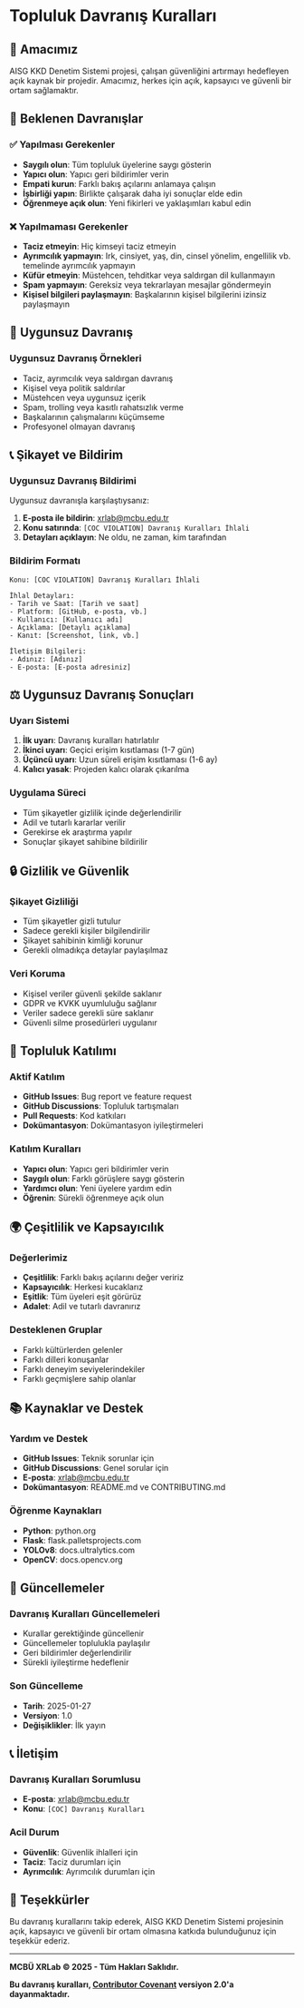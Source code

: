 # Topluluk Davranış Kuralları

## 🎯 Amacımız

AISG KKD Denetim Sistemi projesi, çalışan güvenliğini artırmayı hedefleyen açık kaynak bir projedir. Amacımız, herkes için açık, kapsayıcı ve güvenli bir ortam sağlamaktır.

## 🌟 Beklenen Davranışlar

### ✅ Yapılması Gerekenler
- **Saygılı olun**: Tüm topluluk üyelerine saygı gösterin
- **Yapıcı olun**: Yapıcı geri bildirimler verin
- **Empati kurun**: Farklı bakış açılarını anlamaya çalışın
- **İşbirliği yapın**: Birlikte çalışarak daha iyi sonuçlar elde edin
- **Öğrenmeye açık olun**: Yeni fikirleri ve yaklaşımları kabul edin

### ❌ Yapılmaması Gerekenler
- **Taciz etmeyin**: Hiç kimseyi taciz etmeyin
- **Ayrımcılık yapmayın**: Irk, cinsiyet, yaş, din, cinsel yönelim, engellilik vb. temelinde ayrımcılık yapmayın
- **Küfür etmeyin**: Müstehcen, tehditkar veya saldırgan dil kullanmayın
- **Spam yapmayın**: Gereksiz veya tekrarlayan mesajlar göndermeyin
- **Kişisel bilgileri paylaşmayın**: Başkalarının kişisel bilgilerini izinsiz paylaşmayın

## 🚨 Uygunsuz Davranış

### Uygunsuz Davranış Örnekleri
- Taciz, ayrımcılık veya saldırgan davranış
- Kişisel veya politik saldırılar
- Müstehcen veya uygunsuz içerik
- Spam, trolling veya kasıtlı rahatsızlık verme
- Başkalarının çalışmalarını küçümseme
- Profesyonel olmayan davranış

## 📞 Şikayet ve Bildirim

### Uygunsuz Davranış Bildirimi
Uygunsuz davranışla karşılaştıysanız:

1. **E-posta ile bildirin**: xrlab@mcbu.edu.tr
2. **Konu satırında**: `[COC VIOLATION] Davranış Kuralları İhlali`
3. **Detayları açıklayın**: Ne oldu, ne zaman, kim tarafından

### Bildirim Formatı
```
Konu: [COC VIOLATION] Davranış Kuralları İhlali

İhlal Detayları:
- Tarih ve Saat: [Tarih ve saat]
- Platform: [GitHub, e-posta, vb.]
- Kullanıcı: [Kullanıcı adı]
- Açıklama: [Detaylı açıklama]
- Kanıt: [Screenshot, link, vb.]

İletişim Bilgileri:
- Adınız: [Adınız]
- E-posta: [E-posta adresiniz]
```

## ⚖️ Uygunsuz Davranış Sonuçları

### Uyarı Sistemi
1. **İlk uyarı**: Davranış kuralları hatırlatılır
2. **İkinci uyarı**: Geçici erişim kısıtlaması (1-7 gün)
3. **Üçüncü uyarı**: Uzun süreli erişim kısıtlaması (1-6 ay)
4. **Kalıcı yasak**: Projeden kalıcı olarak çıkarılma

### Uygulama Süreci
- Tüm şikayetler gizlilik içinde değerlendirilir
- Adil ve tutarlı kararlar verilir
- Gerekirse ek araştırma yapılır
- Sonuçlar şikayet sahibine bildirilir

## 🔒 Gizlilik ve Güvenlik

### Şikayet Gizliliği
- Tüm şikayetler gizli tutulur
- Sadece gerekli kişiler bilgilendirilir
- Şikayet sahibinin kimliği korunur
- Gerekli olmadıkça detaylar paylaşılmaz

### Veri Koruma
- Kişisel veriler güvenli şekilde saklanır
- GDPR ve KVKK uyumluluğu sağlanır
- Veriler sadece gerekli süre saklanır
- Güvenli silme prosedürleri uygulanır

## 🤝 Topluluk Katılımı

### Aktif Katılım
- **GitHub Issues**: Bug report ve feature request
- **GitHub Discussions**: Topluluk tartışmaları
- **Pull Requests**: Kod katkıları
- **Dokümantasyon**: Dokümantasyon iyileştirmeleri

### Katılım Kuralları
- **Yapıcı olun**: Yapıcı geri bildirimler verin
- **Saygılı olun**: Farklı görüşlere saygı gösterin
- **Yardımcı olun**: Yeni üyelere yardım edin
- **Öğrenin**: Sürekli öğrenmeye açık olun

## 🌍 Çeşitlilik ve Kapsayıcılık

### Değerlerimiz
- **Çeşitlilik**: Farklı bakış açılarını değer veririz
- **Kapsayıcılık**: Herkesi kucaklarız
- **Eşitlik**: Tüm üyeleri eşit görürüz
- **Adalet**: Adil ve tutarlı davranırız

### Desteklenen Gruplar
- Farklı kültürlerden gelenler
- Farklı dilleri konuşanlar
- Farklı deneyim seviyelerindekiler
- Farklı geçmişlere sahip olanlar

## 📚 Kaynaklar ve Destek

### Yardım ve Destek
- **GitHub Issues**: Teknik sorunlar için
- **GitHub Discussions**: Genel sorular için
- **E-posta**: xrlab@mcbu.edu.tr
- **Dokümantasyon**: README.md ve CONTRIBUTING.md

### Öğrenme Kaynakları
- **Python**: python.org
- **Flask**: flask.palletsprojects.com
- **YOLOv8**: docs.ultralytics.com
- **OpenCV**: docs.opencv.org

## 🔄 Güncellemeler

### Davranış Kuralları Güncellemeleri
- Kurallar gerektiğinde güncellenir
- Güncellemeler toplulukla paylaşılır
- Geri bildirimler değerlendirilir
- Sürekli iyileştirme hedeflenir

### Son Güncelleme
- **Tarih**: 2025-01-27
- **Versiyon**: 1.0
- **Değişiklikler**: İlk yayın

## 📞 İletişim

### Davranış Kuralları Sorumlusu
- **E-posta**: xrlab@mcbu.edu.tr
- **Konu**: `[COC] Davranış Kuralları`

### Acil Durum
- **Güvenlik**: Güvenlik ihlalleri için
- **Taciz**: Taciz durumları için
- **Ayrımcılık**: Ayrımcılık durumları için

## 🙏 Teşekkürler

Bu davranış kurallarını takip ederek, AISG KKD Denetim Sistemi projesinin açık, kapsayıcı ve güvenli bir ortam olmasına katkıda bulunduğunuz için teşekkür ederiz.

---

**MCBÜ XRLab © 2025 - Tüm Hakları Saklıdır.**

**Bu davranış kuralları, [Contributor Covenant](https://www.contributor-covenant.org/) versiyon 2.0'a dayanmaktadır.**
